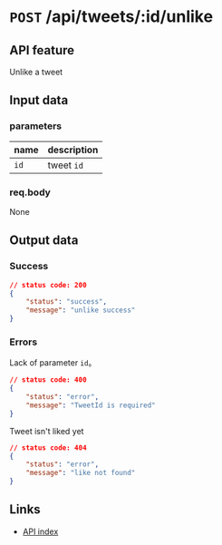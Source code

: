 # `POST` /api/tweets/:id/unlike  

## API feature  
Unlike a tweet  

## Input data  
### parameters  
| name | description |
| ---- | ----------- |
| `id` | tweet `id`  |

### req.body  
None  

## Output data  
### Success  
```json
// status code: 200
{
    "status": "success",
    "message": "unlike success"
}
```
### Errors  
Lack of parameter `id`。
```json
// status code: 400
{
    "status": "error",
    "message": "TweetId is required"
}
```
Tweet isn't liked yet
```json
// status code: 404
{
    "status": "error",
    "message": "like not found"
}
```



## Links  
* [API index](../index.md)  
